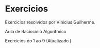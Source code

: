 # Exercicios
Exercicios resolvidos por Vinicius Guilherme.

Aula de Raciocinio Algorítmico

Exercicios do 1 ao 9 (Atualizado.)
